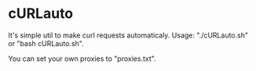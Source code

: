 # cURLauto
It's simple util to make curl requests automaticaly.
Usage:
"./cURLauto.sh" or "bash cURLauto.sh".

You can set your own proxies to "proxies.txt".
